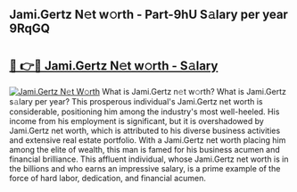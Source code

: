 ## Jami.Gertz N𝚎t w𝚘rth - Part-9hU S𝚊lary per year 9RqGQ

# <h2><a href="http://gc2uun.nevu.top/?p=Jami.Gertz">🔗 👉🔴 Jami.Gertz N𝚎t w𝚘rth - S𝚊lary</a></h2>

[![Jami.Gertz N𝚎t W𝚘rth](https://i.imgur.com/Oavwk0R.jpeg)](http://gc2uun.nevu.top/?p=Jami.Gertz)
What is Jami.Gertz n𝚎t w𝚘rth? What is Jami.Gertz s𝚊lary per year?
This prosperous individual's Jami.Gertz net worth is considerable, positioning him among the industry's most well-heeled. His income from his employment is significant, but it is overshadowed by Jami.Gertz net worth, which is attributed to his diverse business activities and extensive real estate portfolio. With a Jami.Gertz net worth placing him among the elite of wealth, this man is famed for his business acumen and financial brilliance. This affluent individual, whose Jami.Gertz net worth is in the billions and who earns an impressive salary, is a prime example of the force of hard labor, dedication, and financial acumen.
